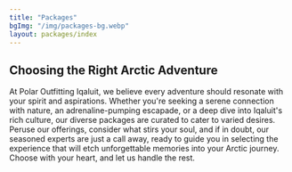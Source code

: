 ```yaml
---
title: "Packages"
bgImg: "/img/packages-bg.webp"
layout: packages/index
---
```


## Choosing the Right Arctic Adventure

At Polar Outfitting Iqaluit, we believe every adventure should resonate with your spirit and aspirations. Whether you're seeking a serene connection with nature, an adrenaline-pumping escapade, or a deep dive into Iqaluit's rich culture, our diverse packages are curated to cater to varied desires. Peruse our offerings, consider what stirs your soul, and if in doubt, our seasoned experts are just a call away, ready to guide you in selecting the experience that will etch unforgettable memories into your Arctic journey. Choose with your heart, and let us handle the rest.
